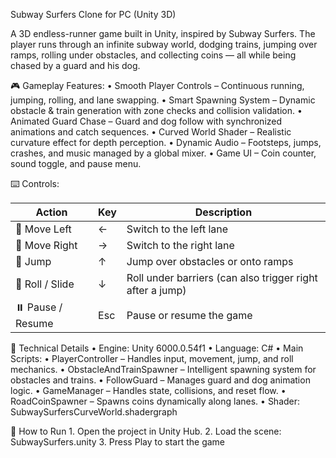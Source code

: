 Subway Surfers Clone for PC (Unity 3D)

A 3D endless-runner game built in Unity, inspired by Subway Surfers.
The player runs through an infinite subway world, dodging trains, jumping over ramps, rolling under obstacles, and collecting coins — all while being chased by a guard and his dog.


🎮 Gameplay Features:
	•	Smooth Player Controls – Continuous running, jumping, rolling, and lane swapping.
	•	Smart Spawning System – Dynamic obstacle & train generation with zone checks and collision validation.
	•	Animated Guard Chase – Guard and dog follow with synchronized animations and catch sequences.
	•	Curved World Shader – Realistic curvature effect for depth perception.
	•	Dynamic Audio – Footsteps, jumps, crashes, and music managed by a global mixer.
	•	Game UI – Coin counter, sound toggle, and pause menu.


⌨️ Controls:

| Action | Key | Description |
|--------|-----|-------------|
| 🏃 Move Left | ← | Switch to the left lane |
| 🏃 Move Right | → | Switch to the right lane |
| 🦘 Jump | ↑ | Jump over obstacles or onto ramps |
| 🤸 Roll / Slide | ↓ | Roll under barriers (can also trigger right after a jump) |
| ⏸️ Pause / Resume | Esc | Pause or resume the game |

  
🧱 Technical Details
	•	Engine: Unity 6000.0.54f1
	•	Language: C#
	•	Main Scripts:
	  •	PlayerController – Handles input, movement, jump, and roll mechanics.
    •	ObstacleAndTrainSpawner – Intelligent spawning system for obstacles and trains.
	  •	FollowGuard – Manages guard and dog animation logic.
	  •	GameManager – Handles state, collisions, and reset flow.
	  •	RoadCoinSpawner – Spawns coins dynamically along lanes.
	  •	Shader: SubwaySurfersCurveWorld.shadergraph


🚀 How to Run
	1.	Open the project in Unity Hub.
	2.	Load the scene: SubwaySurfers.unity
	3.	Press Play to start the game

